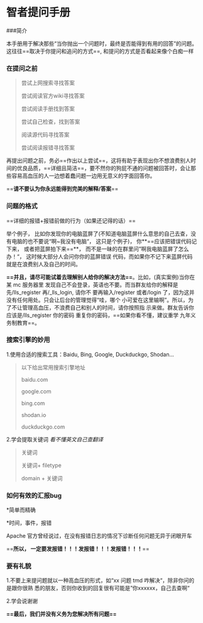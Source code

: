 # 智者提问手册

###简介

本手册用于解决那些“当你抛出一个问题时，最终是否能得到有用的回答”的问题。这往往==取决于你提问和追问的方式==, 和提问的方式是否看起来像个白痴一样

### 在提问之前

> 尝试上网搜索寻找答案
>
> 尝试阅读官方wiki寻找答案
>
> 尝试阅读手册找到答案
>
> 尝试自己检查，找到答案
>
> 阅读源代码寻找答案
>
> 尝试阅读报错寻找答案

再提出问题之前，务必==作出以上尝试==，这将有助于表现出你不想浪费别人时间的优良品质，==详细且简洁==，要不然你的狗屁不通的问题被回答时，会让那些容易高血压的人一边想着蠢问题一边用无意义的字面回答你。

==**请不要认为你永远能得到完美的解释/答案**==

### 问题的格式

==详细的报错+报错前做的行为（如果还记得的话）==

举个例子， 比如你发现你的电脑蓝屏了(不知道电脑蓝屏什么意思的自己去查，没有电脑的也不要说“啊~我没有电脑“， 这只是个例子)， 你**==应该把错误代码记下来， 或者把蓝屏拍下来==**， 而不是一昧的在群里问”啊我电脑蓝屏了怎么办！“， 这时候大部分人会问你你的蓝屏错误 代码，而如果你不记下来蓝屏代码就是在浪费别人及自己的时间。

**==并且，请尽可能试着去理解别人给你的解决方法==**。比如，(真实案例)当你在某 mc 服务器里 发现自己不会登录，英语也不要。而当群友给你的解释是先/lls_register 再/_lls_login, 请你不 要再输入/register 或者/login 了，因为这并没有任何用处。只会让后台的管理觉得“哇，哪个 小可爱在这里输啊”。所以，为了不让管理高血压，不浪费自己和别人的时间，请你按照指 示来做。群友告诉你应该是/lls_register 你的密码 重复你的密码，==如果你看不懂，建议重学 九年义务制教育==。

### 搜索引擎的妙用

1.使用合适的搜索工具：Baidu, Bing, Google, Duckduckgo, Shodan...

> 以下给出常用搜索引擎地址
>
> baidu.com
>
> google.com
>
> bing.com
>
> shodan.io
>
> duckduckgo.com

2.学会提取关键词  *看不懂英文自己查翻译*

> 关键词
>
> 关键词+ filetype
>
> domain + 关键词

### 如何有效的汇报bug

*简单而精确

*时间，事件，报错

Apache 官方曾经说过，在没有报错日志的情况下诊断任何问题无异于闭眼开车

==**所以， 一定要发报错！！！发报错！！！发报错！！！**==

### 要有礼貌

1.不要上来提问题就以一种高血压的形式，如“xx 问题 tmd 咋解决“，除非你问的是跟你很熟 悉的朋友，否则你收到的回复很有可能是”你xxxxxx，自己去查啊“

2.学会说谢谢

**==最后，我们并没有义务为您解决所有问题==**





